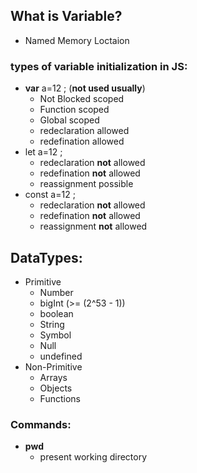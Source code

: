 ## What is Variable?
- Named Memory Loctaion

### types of variable initialization in JS:
- **var** a=12 ; (**not used usually**)
  - Not Blocked scoped
  - Function scoped
  - Global scoped
  - redeclaration allowed
  - redefination allowed
- let a=12 ;
  - redeclaration **not** allowed
  - redefination **not** allowed
  - reassignment possible
- const a=12 ;
  - redeclaration **not** allowed
  - redefination **not** allowed
  - reassignment **not** allowed


 ## DataTypes:
 - Primitive
   - Number
   - bigInt (>= (2^53 - 1))
   - boolean
   - String
   - Symbol
   - Null
   - undefined
 - Non-Primitive
   - Arrays
   - Objects
   - Functions



### Commands:
- **pwd**
  - present working directory
